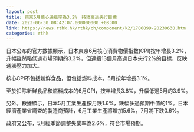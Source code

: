```yaml
---
layout: post
title: 東京6月核心通脹率為3.2%　持續高過央行目標
date: 2023-06-30 08:42:07.000000000 +08:00
link: https://news.rthk.hk/rthk/ch/component/k2/1706899-20230630.htm
categories: rthk
---
```


日本公布的官方數據顯示，日本東京6月核心消費物價指數(CPI)按年增長3.2%，升幅雖然略低過市場預期的3.3%，但連續13個月高過日本央行2%的目標，反映通脹壓力加大。

核心CPI不包括新鮮食品，但包括燃料成本。5月按年增長3.1%。

至於扣除新鮮食品和燃料成本的6月CPI，按年增長3.8%，升幅低過5月的3.9%。

另外，數據顯示，日本5月工業生產按月跌1.6%，跌幅多過預期中值的1%。日本經濟產業省調查的製造商預計，6月工業生產將增加5.6%，7月將下跌0.6%。

政府又公布，5月經季節調整失業率為2.6%，符合市場預期。
